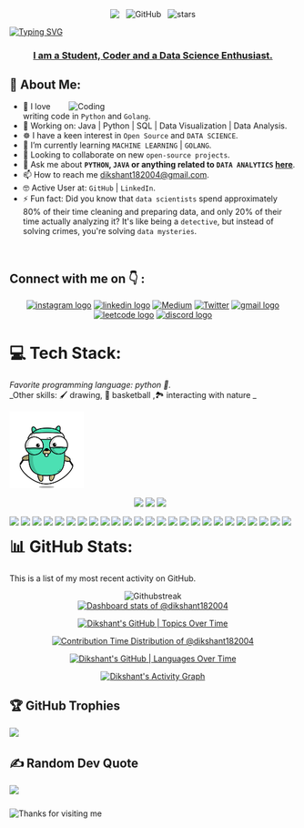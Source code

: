 <br>

<div align="center">
    <img src="https://komarev.com/ghpvc/?username=dikshant182004&&style=flat-square" align="center" />
    &nbsp;
    <img alt="GitHub" src="https://img.shields.io/badge/dynamic/json?logo=github&label=Followers&query=%24.data.totalSubs&url=https%3A%2F%2Fapi.spencerwoo.com%2Fsubstats%2F%3Fsource%3Dgithub%26queryKey%3Ddikshant182004&longCache=true" align="center" />
    &nbsp;
    <img src="https://img.shields.io/github/stars/dikshant182004?label=Stars" alt="stars" align="center">
</div>

<a href="https://git.io/typing-svg"><img src="https://readme-typing-svg.demolab.com?font=Poetsen+One&weight=900&size=45&duration=4000&pause=1000&color=0AF7E5&background=FFFFFE00&center=true&vCenter=true&random=false&width=1000&height=99&lines=Hi+%F0%9F%91%8B%2C+I'm+Dikshant+Jha+!!!" alt="Typing SVG" /></a>
<h3 align="center" style="text-decoration: underline; font-weight: bold;">I am a Student, Coder and a Data Science Enthusiast.</h3>

## 💫 About Me:

<img align="right" alt="Coding" width="400" src="https://media.tenor.com/SxJQcg2-UGkAAAAC/working-from.gif">

- 🧑 I love writing code in `Python` and `Golang`.
- 🔭 Working on: Java | Python | SQL | Data Visualization | Data Analysis.
- ☸️ I have a keen interest in `Open Source` and `DATA SCIENCE`.
- 🌱 I’m currently learning `MACHINE LEARNING` | `GOLANG`.
- 👯 Looking to collaborate on new `open-source projects`.
- 💬 Ask me about **`PYTHON`, `JAVA` or anything related to `DATA ANALYTICS` [here](https://github.com/dikshant182004/dikshant182004/issues)**.
- 📫 How to reach me [dikshant182004@gmail.com](mailto:dikshant182004@gmail.com).
- 🤓 Active User at: `GitHub` | `LinkedIn`.
- ⚡ Fun fact: Did you know that `data scientists` spend approximately 80% of their time cleaning and preparing data, and only 20% of their time actually analyzing it? It's like being a `detective`, but instead of solving crimes, you're solving `data mysteries`.

<br/>
          
## Connect with me on 👇 :

<div align="center">
    <a href="https://www.instagram.com/dikshant182022/"> <img src="https://img.shields.io/static/v1?message=Instagram&logo=instagram&label=&color=E4405F&logoColor=white&labelColor=&style=for-the-badge" height="30" alt="instagram logo"  /></a>
    <a href="https://www.linkedin.com/in/dikshant-jha-a7b65624a/"> <img src="https://img.shields.io/static/v1?message=LinkedIn&logo=linkedin&label=&color=0077B5&logoColor=white&labelColor=&style=for-the-badge" height="30" alt="linkedin logo"  /></a>
    <a href="https://medium.com/@dikshant182004"><img src="https://img.shields.io/badge/Medium-12100E?logo=medium&logoColor=white" height="30" alt="Medium" ></a>
    <a href="https://x.com/Dikshantjha2"><img src="https://img.shields.io/badge/Twitter-%231DA1F2.svg?logo=Twitter&logoColor=white" height="30" alt="Twitter" ></a>
    <a href="mailto:dikshant182004@gmail.com">  <img src="https://img.shields.io/static/v1?message=Gmail&logo=gmail&label=&color=D14836&logoColor=white&labelColor=&style=for-the-badge" height="30" alt="gmail logo"  /></a>
    <a href="https://leetcode.com/u/dikshant182004/"> <img src="https://img.shields.io/badge/LeetCode-000000?logo=LeetCode&logoColor=#d16c06)" height="30" alt="leetcode logo"  /></a>
    <a href="https://discord.com/channels/@me"> <img src="https://img.shields.io/static/v1?message=Discord&logo=discord&label=&color=7289DA&logoColor=white&labelColor=&style=for-the-badge" height="30" alt="discord logo"  /></a>
</div>

# 💻 Tech Stack:

_Favorite programming language: python :snake:._  
_Other skills: :paintbrush: drawing, 🏀 basketball ,🏞️  interacting with nature _


<div style="float: left;">
    <img height="135" src="assets/golang_jump.gif" />
    <p align="center">
    <img src="https://img.shields.io/badge/Machine Learning-orange">  <img src="https://img.shields.io/badge/Data Analysis-magenta"> <img src="https://img.shields.io/badge/Natural Language Processing-green"> 
    <p align ="center">
        <img src="https://img.shields.io/badge/c-%2300599C.svg?style=for-the-badge&logo=c&logoColor=white">
        <img src="https://img.shields.io/badge/c++-%2300599C.svg?style=for-the-badge&logo=c%2B%2B&logoColor=white"> 
        <img src="https://img.shields.io/badge/java-%23ED8B00.svg?style=for-the-badge&logo=java&logoColor=white">                                                          
        <img src="https://img.shields.io/badge/python-3670A0?style=for-the-badge&logo=python&logoColor=ffdd54">
        <img src="https://img.shields.io/badge/Flask-000000?style=for-the-badge&logo=flask&logoColor=white">
        <img src="https://img.shields.io/badge/django-%23092E20.svg?style=for-the-badge&logo=django&logoColor=white">
        <img src="https://img.shields.io/badge/Heroku-430098?style=for-the-badge&logo=heroku&logoColor=white">
        <img src="https://img.shields.io/badge/bootstrap-%23563D7C.svg?style=for-the-badge&logo=bootstrap&logoColor=white">
        <img src="https://img.shields.io/badge/Colab-F9AB00?style=for-the-badge&logo=googlecolab&color=525252">
        <img src="https://img.shields.io/badge/MongoDB-%234ea94b.svg?style=for-the-badge&logo=mongodb&logoColor=white">
        <img src="https://img.shields.io/badge/mysql-%2300f.svg?style=for-the-badge&logo=mysql&logoColor=white">
        <img src="https://img.shields.io/badge/Canva-%2300C4CC.svg?style=for-the-badge&logo=Canva&logoColor=white">
        <img src="https://img.shields.io/badge/dialogflow-FF9800?style=for-the-badge&logo=dialogflow&logoColor=white">
        <img src="https://img.shields.io/badge/numpy-%23013243.svg?style=for-the-badge&logo=numpy&logoColor=white">
        <img src="https://img.shields.io/badge/pandas-blue?style=for-the-badge&logo=pandas&logoColor=white">
        <img src="https://img.shields.io/badge/Dash-black?style=for-the-badge&logo=Dash&logoColor=white">
        <img src="https://img.shields.io/badge/Matplotlib-8A2BE2?style=for-the-badge&logo=Matplotlib&logoColor=white">
        <img src="https://img.shields.io/badge/Seaborn-0AF7E5?style=for-the-badge&logo=Seaborn&logoColor=white">
        <img src="https://img.shields.io/badge/Plotly-black?style=for-the-badge&logo=Plotly&logoColor=white">
        <img src="https://img.shields.io/badge/Tableau-white?style=for-the-badge&logo=Tableau&logoColor=black">
        <img src="https://img.shields.io/badge/Go-00ADD8?style=for-the-badge&logo=go&logoColor=white">
        <img src="https://img.shields.io/badge/PyTorch-%23EE4C2C.svg?style=for-the-badge&logo=PyTorch&logoColor=white">
        <img src="https://img.shields.io/badge/PowerBi-white?style=for-the-badge&logo=Tenserflow&logoColor=yellow">
        <img src="https://img.shields.io/badge/Notion-%23000000.svg?style=for-the-badge&logo=notion&logoColor=white">
        <img src="https://img.shields.io/badge/Netlify-00C7B7?style=for-the-badge&logo=netlify&logoColor=white">

</div>
<!-- just for alignment purpose -->
<!--     ![C](https://img.shields.io/badge/c-%2300599C.svg?style=for-the-badge&logo=c&logoColor=white)![C++](https://img.shields.io/badge/c++-%2300599C.svg?style=for-the-badge&logo=c%2B%2B&logoColor=white) ![Java](https://img.shields.io/badge/java-%23ED8B00.svg?style=for-the-badge&logo=java&logoColor=white) ![Python](https://img.shields.io/badge/python-3670A0?style=for-the-badge&logo=python&logoColor=ffdd54)![Flask](https://img.shields.io/badge/Flask-000000?style=for-the-badge&logo=flask&logoColor=white)![Django](https://img.shields.io/badge/django-%23092E20.svg?style=for-the-badge&logo=django&logoColor=white)  ![Heroku](https://img.shields.io/badge/Heroku-430098?style=for-the-badge&logo=heroku&logoColor=white) ![Bootstrap](https://img.shields.io/badge/bootstrap-%23563D7C.svg?style=for-the-badge&logo=bootstrap&logoColor=white)![Google Colab](https://img.shields.io/badge/Colab-F9AB00?style=for-the-badge&logo=googlecolab&color=525252) ![MongoDB](https://img.shields.io/badge/MongoDB-%234ea94b.svg?style=for-the-badge&logo=mongodb&logoColor=white) ![MySQL](https://img.shields.io/badge/mysql-%2300f.svg?style=for-the-badge&logo=mysql&logoColor=white) ![Canva](https://img.shields.io/badge/Canva-%2300C4CC.svg?style=for-the-badge&logo=Canva&logoColor=white)![Dialogflow](https://img.shields.io/badge/dialogflow-FF9800?style=for-the-badge&logo=dialogflow&logoColor=white) ![NumPy](https://img.shields.io/badge/numpy-%23013243.svg?style=for-the-badge&logo=numpy&logoColor=white)![Pandas](https://img.shields.io/badge/pandas-blue?style=for-the-badge&logo=pandas&logoColor=white)![Dash](https://img.shields.io/badge/Dash-black?style=for-the-badge&logo=Dash&logoColor=white)![Matplotlib](https://img.shields.io/badge/Matplotlib-8A2BE2?style=for-the-badge&logo=Matplotlib&logoColor=white)![Seaborn](https://img.shields.io/badge/Seaborn-0AF7E5?style=for-the-badge&logo=Seaborn&logoColor=white)![Plotly](https://img.shields.io/badge/Plotly-black?style=for-the-badge&logo=Plotly&logoColor=white)![Tableau](https://img.shields.io/badge/Tableau-white?style=for-the-badge&logo=Tableau&logoColor=black)![Go](https://img.shields.io/badge/Go-00ADD8?style=for-the-badge&logo=go&logoColor=white)![PyTorch](https://img.shields.io/badge/PyTorch-%23EE4C2C.svg?style=for-the-badge&logo=PyTorch&logoColor=white)![PowerBI](https://img.shields.io/badge/PowerBi-white?style=for-the-badge&logo=Tenserflow&logoColor=yellow)![Notion](https://img.shields.io/badge/Notion-%23000000.svg?style=for-the-badge&logo=notion&logoColor=white)![Netlify](https://img.shields.io/badge/Netlify-00C7B7?style=for-the-badge&logo=netlify&logoColor=white)     -->



# 📊 GitHub Stats:
This is a list of my most recent activity on GitHub.

<!-- Copy-paste in your Readme.md file -->

<div align="center">
  <img src="https://github-readme-streak-stats.herokuapp.com/?user=dikshant182004&theme=shades-of-purple&hide_border=false" alt="Githubstreak" />
    <a href="https://next.ossinsight.io/widgets/official/compose-user-dashboard-stats?user_id=122460149" target="_blank" style="display: block" align="center">
  <picture>
    <source media="(prefers-color-scheme: dark)" srcset="https://next.ossinsight.io/widgets/official/compose-user-dashboard-stats/thumbnail.png?user_id=122460149&image_size=auto&color_scheme=dark" width="771" height="auto">
    <img alt="Dashboard stats of @dikshant182004" src="https://next.ossinsight.io/widgets/official/compose-user-dashboard-stats/thumbnail.png?user_id=122460149&image_size=auto&color_scheme=light" width="771" height="auto">
  </picture>
</a>

    
[![Dikshant's GitHub | Topics Over Time](https://stats.quine.sh/dikshant182004/topics-over-time?theme=dark)](https://quine.sh?utm_source=widgets&utm_campaign=dikshant182004)

<a href="https://next.ossinsight.io/widgets/official/analyze-user-contribution-time-distribution?period=all_times&user_id=122460149" target="_blank" style="display: block" align="center">
  <picture>
    <source media="(prefers-color-scheme: dark)" srcset="https://next.ossinsight.io/widgets/official/analyze-user-contribution-time-distribution/thumbnail.png?period=all_times&user_id=122460149&image_size=auto&color_scheme=dark" width="721" height="auto">
    <img alt="Contribution Time Distribution of @dikshant182004" src="https://next.ossinsight.io/widgets/official/analyze-user-contribution-time-distribution/thumbnail.png?period=all_times&user_id=122460149&image_size=auto&color_scheme=light" width="721" height="auto">
  </picture>
</a>

[![Dikshant's GitHub | Languages Over Time](https://stats.quine.sh/dikshant182004/languages-over-time?theme=dark)](https://quine.sh?utm_source=widgets&utm_campaign=dikshant182004)

<a href="https://github.com/ashutosh00710/github-readme-activity-graph">
  <img alt="Dikshant's Activity Graph" src="https://github-readme-activity-graph.vercel.app/graph/?username=dikshant182004&bg_color=1F222E&color=F8D866&line=F85D7F&point=FFFFFF&hide_border=true" />
</a>
  
</div>
  
## 🏆 GitHub Trophies
![](https://github-profile-trophy.vercel.app/?username=dikshant182004&theme=radical&no-frame=false&no-bg=true&margin-w=4)

## ✍️ Random Dev Quote
![](https://quotes-github-readme.vercel.app/api?type=horizontal&theme=radical)


###

<img height="120" alt="Thanks for visiting me" width="100%" src="https://raw.githubusercontent.com/BrunnerLivio/brunnerlivio/master/images/marquee.svg" />
<br clear="both">

###
